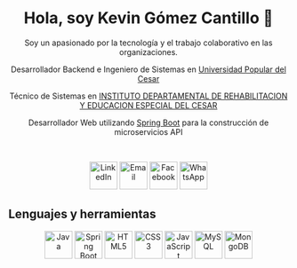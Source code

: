 <h1 align="center">Hola, soy Kevin Gómez Cantillo 👋</h1>

<p align="center">Soy un apasionado por la tecnología y el trabajo colaborativo en las organizaciones.</p>

<p align="center">Desarrollador Backend e Ingeniero de Sistemas en <a href="https://www.unicesar.edu.co/index.php/es/">Universidad Popular del Cesar</a></p>

<p align="center">Técnico de Sistemas en <a href="#">INSTITUTO DEPARTAMENTAL DE REHABILITACION Y EDUCACION ESPECIAL DEL CESAR</a></p>

<p align="center">Desarrollador Web utilizando <a href="https://spring.io/">Spring Boot</a> para la construcción de microservicios API</p>

<br>

<p align="center">
  <a href="https://www.linkedin.com/in/kevin-g%C3%B3mez-cantillo-1aba6a165/"><img src="https://1000logos.net/wp-content/uploads/2017/03/Linkedin-Logo.png" alt="LinkedIn" height="50"></a>
  <a href="mailto:servidorkgc@gmail.com"><img src="https://cdn-icons-png.flaticon.com/512/5968/5968534.png" alt="Email" height="50"></a>
  <a href="https://web.facebook.com/kevingc99"><img src="https://icon-library.com/images/facebook-icon-25x25/facebook-icon-25x25-18.jpg" alt="Facebook" height="50"></a>
  <a href="https://api.whatsapp.com/send?phone=573113940272"><img src="https://pngimg.com/uploads/whatsapp/whatsapp_PNG95147.png" alt="WhatsApp" height="50"></a>
</p>

<p align="center">
  <h2>Lenguajes y herramientas</h2>
</p>

<p align="center">
  <img src="https://cdn-icons-png.flaticon.com/512/226/226777.png" alt="Java" height="50">
  <img src="https://cdn-icons-png.flaticon.com/512/1199/1199124.png" alt="Spring Boot" height="50">
  <img src="https://cdn-icons-png.flaticon.com/512/6132/6132221.png" alt="HTML5" height="50">
  <img src="https://cdn-icons-png.flaticon.com/512/6132/6132222.png" alt="CSS3" height="50">
  <img src="https://cdn-icons-png.flaticon.com/512/143/143655.png" alt="JavaScript" height="50">
  <img src="https://cdn-icons-png.flaticon.com/512/5968/5968381.png" alt="MySQL" height="50">
  <img src="https://cdn-icons-png.flaticon.com/512/2748/2748941.png" alt="MongoDB" height="50">
  <!-- Agrega más imágenes según sea necesario -->
</p>
